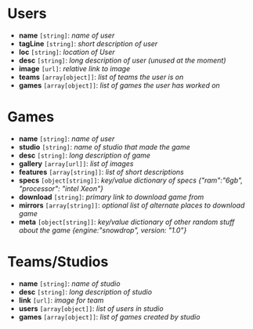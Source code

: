 # Users
- **name** `[string]`: *name of user*
- **tagLine** `[string]`: *short description of user*
- **loc** `[string]`: *location of User*
- **desc** `[string]`: *long description of user (unused at the moment)*
- **image** `[url]`: *relative link to image*
- **teams** `[array[object]]`: *list of teams the user is on*
- **games** `[array[object]]`: *list of games the user has worked on*

# Games
- **name** `[string]`: *name of user*
- **studio** `[string]`: *name of studio that made the game*
- **desc** `[string]`: *long description of game*
- **gallery** `[array[url]]`: *list of images*
- **features** `[array[string]]`: *list of short descriptions*
- **specs** `[object[string]]`: *key/value dictionary of specs {"ram":"6gb", "processor": "intel Xeon"}*
- **download** `[string]`: *primary link to download game from*
- **mirrors** `[array[string]]`: *optional list of alternate places to download game*
- **meta** `[object[string]]`: *key/value dictionary of other random stuff about the game {engine:"snowdrop", version: "1.0"}*

# Teams/Studios
- **name** `[string]`: *name of studio*
- **desc** `[string]`: *long description of studio*
- **link** `[url]`: *image for team*
- **users** `[array[object]]`: *list of users in studio*
- **games** `[array[object]]`: *list of games created by studio*

